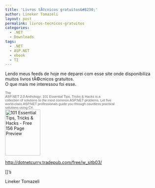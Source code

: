 ```yaml
---
title: 'Livros tÃ©cnicos gratuitos&#8230;'
author: Lineker Tomazeli
layout: post
permalink: livros-tecnicos-gratuitos
categories:
  - .NET
  - Downloads
tags:
  - .NET
  - ASP.NET
  - ebook
  - TI
---
```

Lendo meus feeds de hoje me deparei com esse site onde disponibiliza muitos livros tÃ©cnicos gratuitos.  
O que mais me interessou foi esse.

<span style="font-size:11px;font-family:verdana,arial,helvetica;color:#666666;">The<br /> ASP.NET 2.0 Anthology: 101 Essential Tips, Tricks & Hacks is a<br /> collection of solutions to the most common ASP.NET problems. Let five<br /> world-class ASP.NET professionals guide you through countless practical<br /> solutions using C#.<br /> </span><img src="http://img.tradepub.com/free/w_sitb03/images/w_sitb03c.gif" alt="101 Essential Tips, Tricks & Hacks - Free 156 Page Preview" width="114" height="150" />

<a href="http://dotnetcurry.tradepub.com/free/w_sitb03/" target="_blank">http://dotnetcurry.tradepub.com/free/w_sitb03/</a>

[]&#8217;s

Lineker Tomazeli
